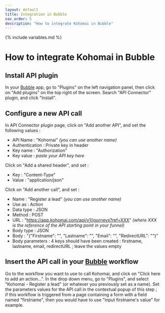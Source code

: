 ```yaml
---
layout: default
title: Integration in Bubble
nav_order: 5
description: "How to integrate Kohomai in Bubble"
---
```

{% include variables.md %}

# How to integrate Kohomai in Bubble

## Install API plugin
In your [Bubble] app, go to "Plugins" on the left navigation panel, then click on "Add plugins" on the top right of the screen. Search "API Connector" plugin, and click "Install".

## Configure a new API call
In API Connector plugin page, click on "Add another API", and set the following values :
* API Name : "Kohomai" _(you can use another name)_
* Authentication : Private key in header
* Key name : "Authorization"
* Key value : _paste your API key here_

Click on "Add a shared header", and set :
* Key : "Content-Type"
* Value : "application/json"

Click on "Add another call", and set :
* Name : "Register a lead" _(you can use another name)_
* Use as : Action
* Data type : JSON
* Method : POST
* URL : "https://app.kohomai.com/api/v1/journeys?ref=XXX" _(where XXX is the reference of the API starting point in your funnel)_
* Body type : JSON
* Body : "{"Firstname": "<firstname>", "Lastname": "<lastname>", "Email": "<email>", "RedirectURL": "<redirectURL>"}"
* Body parameters : 4 keys should have been created : firstname, lastname, email, redirectURL ; leave the values empty

## Insert the API call in your [Bubble] workflow

Go to the workflow you want to use to call Kohomai, and click on "Click here to add an action...". In the drop down menu, go to "Plugins", and select "Kohomai - Register a lead" (or whatever you previously set as a name).
Set the parameters values for the API call in the contextual popup of this step ; if this workflow is triggered from a page containing a form with a field named "firstname", then you would have to use "Input firstname's value" for example.

[Bubble]: https://bubble.io

